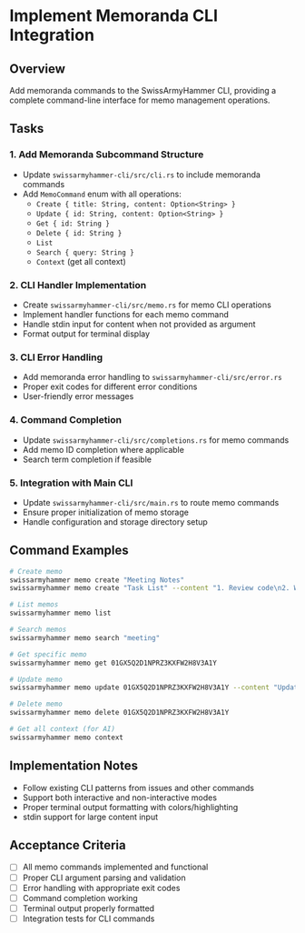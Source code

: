 # Implement Memoranda CLI Integration

## Overview
Add memoranda commands to the SwissArmyHammer CLI, providing a complete command-line interface for memo management operations.

## Tasks

### 1. Add Memoranda Subcommand Structure
- Update `swissarmyhammer-cli/src/cli.rs` to include memoranda commands
- Add `MemoCommand` enum with all operations:
  - `Create { title: String, content: Option<String> }`
  - `Update { id: String, content: Option<String> }`
  - `Get { id: String }`
  - `Delete { id: String }`
  - `List`
  - `Search { query: String }`
  - `Context` (get all context)

### 2. CLI Handler Implementation
- Create `swissarmyhammer-cli/src/memo.rs` for memo CLI operations
- Implement handler functions for each memo command
- Handle stdin input for content when not provided as argument
- Format output for terminal display

### 3. CLI Error Handling
- Add memoranda error handling to `swissarmyhammer-cli/src/error.rs`
- Proper exit codes for different error conditions
- User-friendly error messages

### 4. Command Completion
- Update `swissarmyhammer-cli/src/completions.rs` for memo commands
- Add memo ID completion where applicable
- Search term completion if feasible

### 5. Integration with Main CLI
- Update `swissarmyhammer-cli/src/main.rs` to route memo commands
- Ensure proper initialization of memo storage
- Handle configuration and storage directory setup

## Command Examples
```bash
# Create memo
swissarmyhammer memo create "Meeting Notes" 
swissarmyhammer memo create "Task List" --content "1. Review code\n2. Write tests"

# List memos
swissarmyhammer memo list

# Search memos  
swissarmyhammer memo search "meeting"

# Get specific memo
swissarmyhammer memo get 01GX5Q2D1NPRZ3KXFW2H8V3A1Y

# Update memo
swissarmyhammer memo update 01GX5Q2D1NPRZ3KXFW2H8V3A1Y --content "Updated content"

# Delete memo
swissarmyhammer memo delete 01GX5Q2D1NPRZ3KXFW2H8V3A1Y

# Get all context (for AI)
swissarmyhammer memo context
```

## Implementation Notes
- Follow existing CLI patterns from issues and other commands
- Support both interactive and non-interactive modes
- Proper terminal output formatting with colors/highlighting
- stdin support for large content input

## Acceptance Criteria
- [ ] All memo commands implemented and functional
- [ ] Proper CLI argument parsing and validation
- [ ] Error handling with appropriate exit codes
- [ ] Command completion working
- [ ] Terminal output properly formatted
- [ ] Integration tests for CLI commands